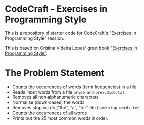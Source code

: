 # CodeCraft - Exercises in Programming Style

This is a repository of starter code for CodeCraft's "Exercises in Programming Style" session.

This is based on Cristina Videira Lopes' great book ["Exercises in Programming Style"](https://www.crcpress.com/Exercises-in-Programming-Style/Lopes/p/book/9781482227376).

# The Problem Statement

* Counts the occurrences of words (term frequencies) in a file
* Reads input words from a file `pride-and-prejudice.txt`
* Removes all non-alphanumeric characters
* Normalise (down-cases) the words
* Removes stop words (“the”, “a”, “for” etc.) see `stop_words.txt`
* Counts the occurrences of all words
* Prints out the 25 most common words in order.
